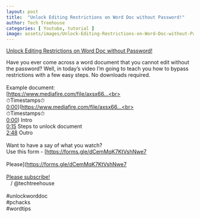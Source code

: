 ```yaml
---
layout: post
title:  "Unlock Editing Restrictions on Word Doc without Password!"
author: Tech Treehouse
categories: [ Youtube, tutorial ]
image: assets/images/Unlock-Editing-Restrictions-on-Word-Doc-without-Password!.jpg
---
```


[Unlock Editing Restrictions on Word Doc without Password!](https://youtube.com/watch?v=1EvYPyLE3nY)

Have you ever come across a word document that you cannot edit without the password? Well, in today’s video I’m going to teach you how to bypass restrictions with a few easy steps. No downloads required.<br><br>Example document:<br>[https://www.mediafire.com/file/axsx66...<br><br>⏱Timestamps⏱<br>[0:00](https://youtube.com/watch?v=1EvYPyLE3nY&t=0)](https://www.mediafire.com/file/axsx66...<br><br>⏱Timestamps⏱<br>[0:00](https://youtube.com/watch?v=1EvYPyLE3nY&t=0)) Intro<br>[0:15](https://youtube.com/watch?v=1EvYPyLE3nY&t=15) Steps to unlock document<br>[2:48](https://youtube.com/watch?v=1EvYPyLE3nY&t=168) Outro<br><br>Want to have a say of what you watch?<br>Use this form - [https://forms.gle/dCemMqK7KtVshNwe7<br><br>Please](https://forms.gle/dCemMqK7KtVshNwe7<br><br>[Please subscribe!](https://youtube.com/techtreehouse/?sub_confirmation=1)<br>   / @techtreehouse  <br><br>#unlockworddoc<br>#pchacks<br>#wordtips

